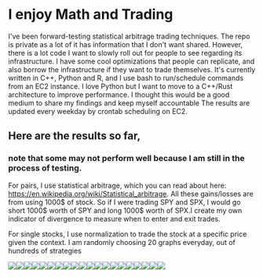 
# I enjoy Math and Trading
I've been forward-testing statistical arbitrage trading techniques. The repo is private as a lot of it has information that I don't want shared. However, there is a lot code I want to slowly roll out for people to see regarding its infrastructure. I have some cool optimizations that people can replicate, and also borrow the infrastructure if they want to trade themselves. It's currently written in C++, Python and R, and I use bash to run/schedule commands from an EC2 instance. I love Python but I want to move to a C++/Rust architecture to improve performance. I thought this would be a good medium to share my findings and keep myself accountable
The results are updated every weekday by crontab scheduling on EC2.

## Here are the results so far, 
### note that some may not perform well because I am still in the process of testing.

For pairs, I use statistical arbitrage, which you can read about here: https://en.wikipedia.org/wiki/Statistical_arbitrage. All these gains/losses are from using 1000$ of stock. So if I were trading SPY and SPX, I would go short 1000$ worth of SPY and long 1000$ worth of SPX.I create my own indicator of divergence to measure when to enter and exit trades.

For single stocks, I use normalization to trade the stock at a specific price given the context.
I am randomly choosing 20 graphs everyday, out of hundreds of strategies 
<div>
<img src="./imgs/SPY_118_capital.txt.jpg"/><img src="./imgs/QQQ_53_capital.txt.jpg"/><img src="./imgs/SPY_89_capital.txt.jpg"/><img src="./imgs/QQQ_61_capital.txt.jpg"/><img src="./imgs/GBTC_IBIT_83_capital.txt.jpg"/><img src="./imgs/SPY_98_capital.txt.jpg"/><img src="./imgs/QQQ_113_capital.txt.jpg"/><img src="./imgs/SPY_QQQ_38_capital.txt.jpg"/><img src="./imgs/GBTC_IBIT_171_capital.txt.jpg"/><img src="./imgs/QQQ_81_capital.txt.jpg"/><img src="./imgs/GBTC_IBIT_5_capital.txt.jpg"/><img src="./imgs/SPY_71_capital.txt.jpg"/><img src="./imgs/SPY_QQQ_14_capital.txt.jpg"/><img src="./imgs/GBTC_IBIT_42_capital.txt.jpg"/><img src="./imgs/QQQ_15_capital.txt.jpg"/><img src="./imgs/GBTC_IBIT_107_capital.txt.jpg"/><img src="./imgs/SPY_QQQ_64_capital.txt.jpg"/><img src="./imgs/QQQ_59_capital.txt.jpg"/><img src="./imgs/GBTC_IBIT_161_capital.txt.jpg"/><img src="./imgs/GBTC_IBIT_173_capital.txt.jpg"/>
</div>
